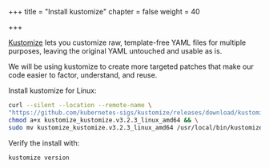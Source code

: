 +++
title = "Install kustomize"
chapter = false
weight = 40

+++

[Kustomize](https://github.com/kubernetes-sigs/kustomize) lets you customize raw, template-free YAML files for multiple purposes, leaving the original YAML untouched and usable as is.

We will be using kustomize to create more targeted patches that make our code easier to factor, understand, and reuse.

Install kustomize for Linux:

```sh
curl --silent --location --remote-name \
"https://github.com/kubernetes-sigs/kustomize/releases/download/kustomize/v3.2.3/kustomize_kustomize.v3.2.3_linux_amd64" && \
chmod a+x kustomize_kustomize.v3.2.3_linux_amd64 && \
sudo mv kustomize_kustomize.v3.2.3_linux_amd64 /usr/local/bin/kustomize
```

Verify the install with:

```sh
kustomize version
```
